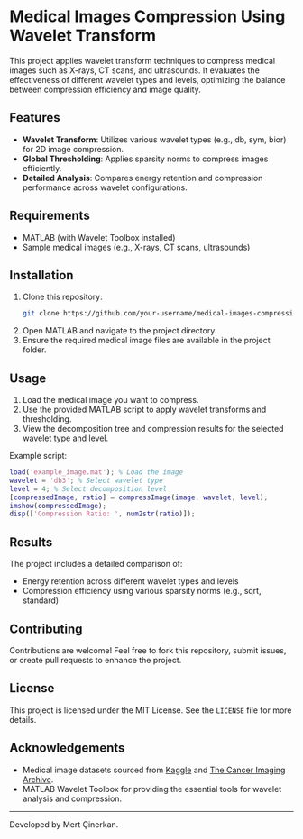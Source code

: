 # Medical Images Compression Using Wavelet Transform

This project applies wavelet transform techniques to compress medical images such as X-rays, CT scans, and ultrasounds. It evaluates the effectiveness of different wavelet types and levels, optimizing the balance between compression efficiency and image quality.

## Features
- **Wavelet Transform**: Utilizes various wavelet types (e.g., db, sym, bior) for 2D image compression.
- **Global Thresholding**: Applies sparsity norms to compress images efficiently.
- **Detailed Analysis**: Compares energy retention and compression performance across wavelet configurations.

## Requirements
- MATLAB (with Wavelet Toolbox installed)
- Sample medical images (e.g., X-rays, CT scans, ultrasounds)

## Installation
1. Clone this repository:
   ```bash
   git clone https://github.com/your-username/medical-images-compression.git
   ```
2. Open MATLAB and navigate to the project directory.
3. Ensure the required medical image files are available in the project folder.

## Usage
1. Load the medical image you want to compress.
2. Use the provided MATLAB script to apply wavelet transforms and thresholding.
3. View the decomposition tree and compression results for the selected wavelet type and level.

Example script:
```matlab
load('example_image.mat'); % Load the image
wavelet = 'db3'; % Select wavelet type
level = 4; % Select decomposition level
[compressedImage, ratio] = compressImage(image, wavelet, level);
imshow(compressedImage);
disp(['Compression Ratio: ', num2str(ratio)]);
```

## Results
The project includes a detailed comparison of:
- Energy retention across different wavelet types and levels
- Compression efficiency using various sparsity norms (e.g., sqrt, standard)

## Contributing
Contributions are welcome! Feel free to fork this repository, submit issues, or create pull requests to enhance the project.

## License
This project is licensed under the MIT License. See the `LICENSE` file for more details.

## Acknowledgements
- Medical image datasets sourced from [Kaggle](https://www.kaggle.com/) and [The Cancer Imaging Archive](https://www.cancerimagingarchive.net/).
- MATLAB Wavelet Toolbox for providing the essential tools for wavelet analysis and compression.

---

Developed by Mert Çinerkan.

